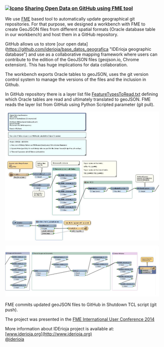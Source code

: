 ### [![Icono](http://www.iderioja.larioja.org/imagenes/logo_iderioja_56x70.gif)](http://www.iderioja.org)  [Sharing Open Data on GitHub using FME tool](http://iderioja.github.io/fme_oracle_to_github/ "Oracle to GitHub") 

We use [FME](http://www.safe.com/ "Safe Software") based tool to automatically update geographical git repositories. For that purpose, we designed a workbench with FME to create GeoJSON files from different spatial formats (Oracle database table in our workbench) and host them in a GitHub repository.

GitHub allows us to store [our open data] (https://github.com/iderioja/base_datos_geografica "IDErioja geographic database") and use as a collaborative mapping framework where users can contribute to the edition of the GeoJSON files (geojson.io, Chrome extension). This has huge implications for data collaboration.

The workbench exports Oracle tables to geoJSON, uses the git version control system to manage the versions of the files and the inclusion in Github.

In GitHub repository there is a layer list file [FeatureTypesToRead.txt](https://github.com/iderioja/base_datos_geografica/blob/master/FeatureTypesToRead.txt "layer list") defining which Oracle tables are read and ultimately translated to geoJSON. FME reads the layer list from GitHub using Python Scripted parameter (git pull).

![workbench image 1](/images/workbench_image01.jpg "Workbench image 1")

![workbench image 2](/images/workbench_image02.jpg "Workbench image 2")

FME commits updated geoJSON files to GitHub in Shutdown TCL script (git push). 

The project was presented in the [FME International User Conference 2014](http://www.safe.com/fmeuc/automatic-updating-geographical-git-repositories/ "FME 2014 Conference")

More information about IDErioja project is available at:
<br />[www.iderioja.org](http://www.iderioja.org)
<br />[@iderioja](http://twitter.com/iderioja)
